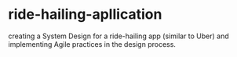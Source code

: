 # ride-hailing-apllication
creating a System Design for a ride-hailing app (similar to Uber) and implementing Agile practices in the design process.
